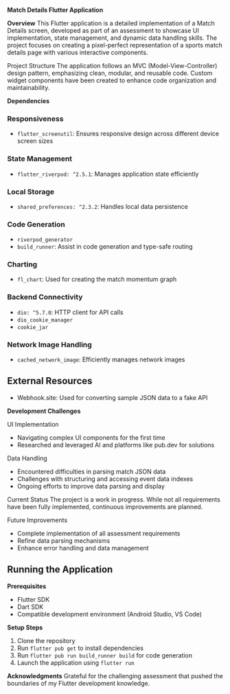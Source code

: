 **Match Details Flutter Application**

**Overview**
This Flutter application is a detailed implementation of a Match Details screen, developed as part of an assessment to showcase UI implementation, state management, and dynamic data handling skills. The project focuses on creating a pixel-perfect representation of a sports match details page with various interactive components.

Project Structure
The application follows an MVC (Model-View-Controller) design pattern, emphasizing clean, modular, and reusable code. Custom widget components have been created to enhance code organization and maintainability.

**Dependencies**

### Responsiveness
- `flutter_screenutil`: Ensures responsive design across different device screen sizes

### State Management
- `flutter_riverpod: ^2.5.1`: Manages application state efficiently

### Local Storage
- `shared_preferences: ^2.3.2`: Handles local data persistence

### Code Generation
- `riverpod_generator`
- `build_runner`: Assist in code generation and type-safe routing

### Charting
- `fl_chart`: Used for creating the match momentum graph

### Backend Connectivity
- `dio: ^5.7.0`: HTTP client for API calls
- `dio_cookie_manager`
- `cookie_jar`

### Network Image Handling
- `cached_network_image`: Efficiently manages network images

## External Resources
- Webhook.site: Used for converting sample JSON data to a fake API

**Development Challenges**

UI Implementation
- Navigating complex UI components for the first time
- Researched and leveraged AI and platforms like pub.dev for solutions

Data Handling
- Encountered difficulties in parsing match JSON data
- Challenges with structuring and accessing event data indexes
- Ongoing efforts to improve data parsing and display

Current Status
The project is a work in progress. While not all requirements have been fully implemented, continuous improvements are planned.

Future Improvements
- Complete implementation of all assessment requirements
- Refine data parsing mechanisms
- Enhance error handling and data management

## Running the Application

**Prerequisites**
- Flutter SDK
- Dart SDK
- Compatible development environment (Android Studio, VS Code)

**Setup Steps**
1. Clone the repository
2. Run `flutter pub get` to install dependencies
3. Run `flutter pub run build_runner build` for code generation
4. Launch the application using `flutter run`

**Acknowledgments**
Grateful for the challenging assessment that pushed the boundaries of my Flutter development knowledge.

